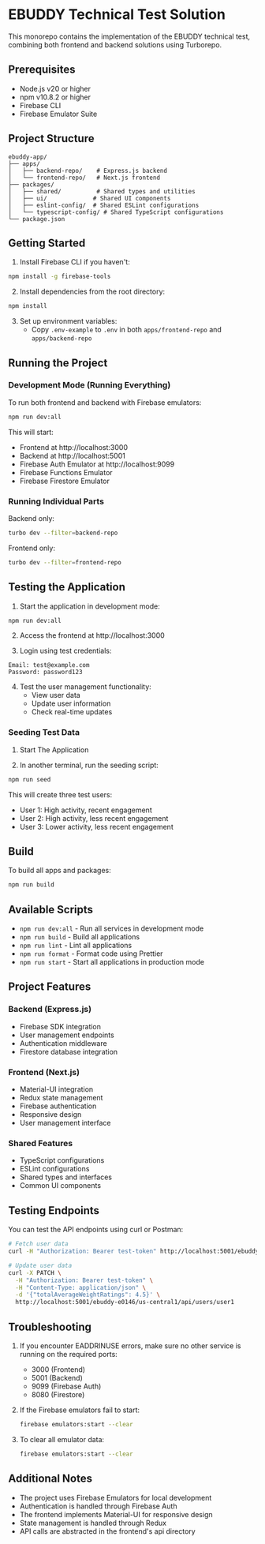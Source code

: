 # EBUDDY Technical Test Solution

This monorepo contains the implementation of the EBUDDY technical test, combining both frontend and backend solutions using Turborepo.

## Prerequisites

- Node.js v20 or higher
- npm v10.8.2 or higher
- Firebase CLI
- Firebase Emulator Suite

## Project Structure

```
ebuddy-app/
├── apps/
│   ├── backend-repo/    # Express.js backend
│   └── frontend-repo/   # Next.js frontend
├── packages/
│   ├── shared/          # Shared types and utilities
│   ├── ui/             # Shared UI components
│   ├── eslint-config/  # Shared ESLint configurations
│   └── typescript-config/ # Shared TypeScript configurations
└── package.json
```

## Getting Started

1. Install Firebase CLI if you haven't:
```bash
npm install -g firebase-tools
```

2. Install dependencies from the root directory:
```bash
npm install
```

3. Set up environment variables:
   - Copy `.env-example` to `.env` in both `apps/frontend-repo` and `apps/backend-repo`

## Running the Project

### Development Mode (Running Everything)

To run both frontend and backend with Firebase emulators:

```bash
npm run dev:all
```

This will start:
- Frontend at http://localhost:3000
- Backend at http://localhost:5001
- Firebase Auth Emulator at http://localhost:9099
- Firebase Functions Emulator
- Firebase Firestore Emulator

### Running Individual Parts

Backend only:
```bash
turbo dev --filter=backend-repo
```

Frontend only:
```bash
turbo dev --filter=frontend-repo
```

## Testing the Application

1. Start the application in development mode:
```bash
npm run dev:all
```

2. Access the frontend at http://localhost:3000

3. Login using test credentials:
```
Email: test@example.com
Password: password123
```

4. Test the user management functionality:
   - View user data
   - Update user information
   - Check real-time updates

### Seeding Test Data

1. Start The Application

2. In another terminal, run the seeding script:
```bash
npm run seed
```

This will create three test users:
- User 1: High activity, recent engagement
- User 2: High activity, less recent engagement
- User 3: Lower activity, less recent engagement

## Build

To build all apps and packages:

```bash
npm run build
```

## Available Scripts

- `npm run dev:all` - Run all services in development mode
- `npm run build` - Build all applications
- `npm run lint` - Lint all applications
- `npm run format` - Format code using Prettier
- `npm run start` - Start all applications in production mode

## Project Features

### Backend (Express.js)
- Firebase SDK integration
- User management endpoints
- Authentication middleware
- Firestore database integration

### Frontend (Next.js)
- Material-UI integration
- Redux state management
- Firebase authentication
- Responsive design
- User management interface

### Shared Features
- TypeScript configurations
- ESLint configurations
- Shared types and interfaces
- Common UI components

## Testing Endpoints

You can test the API endpoints using curl or Postman:

```bash
# Fetch user data
curl -H "Authorization: Bearer test-token" http://localhost:5001/ebuddy-e0146/us-central1/api/users/user1

# Update user data
curl -X PATCH \
  -H "Authorization: Bearer test-token" \
  -H "Content-Type: application/json" \
  -d '{"totalAverageWeightRatings": 4.5}' \
  http://localhost:5001/ebuddy-e0146/us-central1/api/users/user1
```

## Troubleshooting

1. If you encounter EADDRINUSE errors, make sure no other service is running on the required ports:
   - 3000 (Frontend)
   - 5001 (Backend)
   - 9099 (Firebase Auth)
   - 8080 (Firestore)

2. If the Firebase emulators fail to start:
   ```bash
   firebase emulators:start --clear
   ```

3. To clear all emulator data:
   ```bash
   firebase emulators:start --clear
   ```

## Additional Notes

- The project uses Firebase Emulators for local development
- Authentication is handled through Firebase Auth
- The frontend implements Material-UI for responsive design
- State management is handled through Redux
- API calls are abstracted in the frontend's api directory